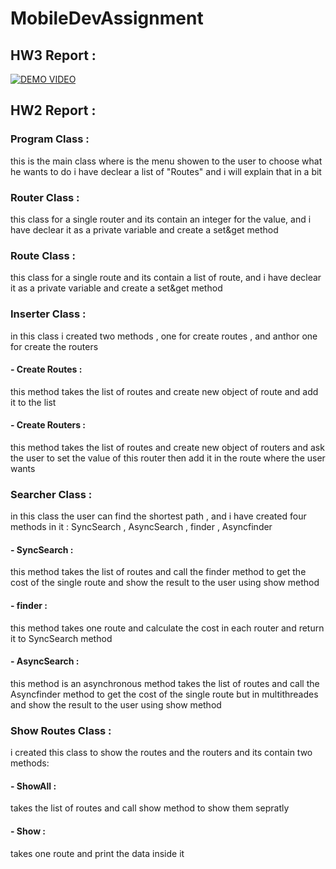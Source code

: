 # MobileDevAssignment

## HW3 Report : 
[![DEMO VIDEO](https://img.youtube.com/vi/2KgSkFTRjdY/0.jpg)](https://www.youtube.com/watch?v=2KgSkFTRjdY)
## HW2 Report : 
### Program Class :
this is the main class where is the menu showen to the user to choose what he wants to do
i have declear a list of "Routes" and i will explain that in a bit

### Router Class :
this class for a single router and its contain an integer for the value, 
and i have declear it as a private variable and create a set&get method

### Route Class :
this class for a single route and its contain a list of route,
and i have declear it as a private variable and create a set&get method

### Inserter Class : 
in this class i created two methods , one for create routes , and anthor one for create the routers 
#### - Create Routes :
this method takes the list of routes and create new object of route and add it to the list
#### - Create Routers : 
this method takes the list of routes and create new object of routers and ask the user to set the value of this router then add it in the route where the user wants

### Searcher Class :
in this class the user can find the shortest path , and i have created four methods in it : SyncSearch , AsyncSearch , finder , Asyncfinder 
#### - SyncSearch : 
this method takes the list of routes and call the finder method to get the cost of the single route and show the result to the user using show method
#### - finder :
this method takes one route and calculate the cost in each router and return it to SyncSearch method 
#### - AsyncSearch :
this method is an asynchronous method takes the list of routes and call the Asyncfinder method to get the cost of the single route but in multithreades and show the result to the user using show method

### Show Routes Class :
i created this class to show the routes and the routers and its contain two methods:
#### - ShowAll : 
takes the list of routes and call show method to show them sepratly 
#### - Show :
takes one route and print the data inside it
